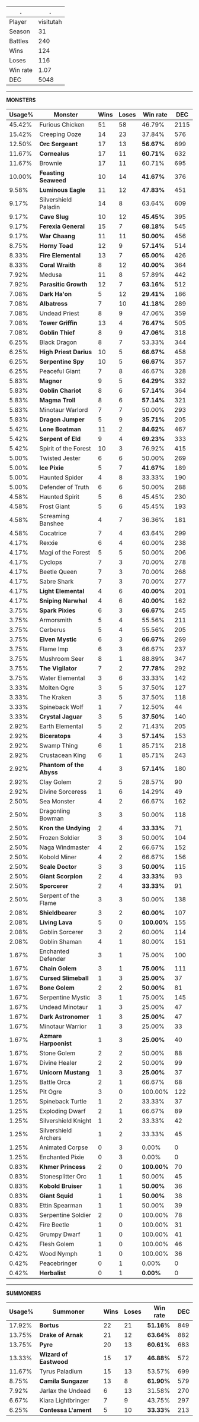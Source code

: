 .|.
|-|-
Player|visitutah
Season|31
Battles|240
Wins|124
Loses|116
Win rate|1.07
DEC|5048

---
**MONSTERS**

Usage%|Monster|Wins|Loses|Win rate|DEC|
-|-|-|-|-|-|
45.42%|Furious Chicken|51|58|46.79%|2115|
15.42%|Creeping Ooze|14|23|37.84%|576|
12.50%|**Orc Sergeant**|17|13|**56.67%**|699|
11.67%|**Cornealus**|17|11|**60.71%**|632|
11.67%|Brownie|17|11|60.71%|695|
10.00%|**Feasting Seaweed**|10|14|**41.67%**|376|
9.58%|**Luminous Eagle**|11|12|**47.83%**|451|
9.17%|Silvershield Paladin|14|8|63.64%|609|
9.17%|**Cave Slug**|10|12|**45.45%**|395|
9.17%|**Ferexia General**|15|7|**68.18%**|545|
9.17%|**War Chaang**|11|11|**50.00%**|456|
8.75%|**Horny Toad**|12|9|**57.14%**|514|
8.33%|**Fire Elemental**|13|7|**65.00%**|426|
8.33%|**Coral Wraith**|8|12|**40.00%**|364|
7.92%|Medusa|11|8|57.89%|442|
7.92%|**Parasitic Growth**|12|7|**63.16%**|512|
7.08%|**Dark Ha'on**|5|12|**29.41%**|186|
7.08%|**Albatross**|7|10|**41.18%**|289|
7.08%|Undead Priest|8|9|47.06%|359|
7.08%|**Tower Griffin**|13|4|**76.47%**|505|
7.08%|**Goblin Thief**|8|9|**47.06%**|318|
6.25%|Black Dragon|8|7|53.33%|344|
6.25%|**High Priest Darius**|10|5|**66.67%**|458|
6.25%|**Serpentine Spy**|10|5|**66.67%**|357|
6.25%|Peaceful Giant|7|8|46.67%|328|
5.83%|**Magnor**|9|5|**64.29%**|332|
5.83%|**Goblin Chariot**|8|6|**57.14%**|364|
5.83%|**Magma Troll**|8|6|**57.14%**|321|
5.83%|Minotaur Warlord|7|7|50.00%|293|
5.83%|**Dragon Jumper**|5|9|**35.71%**|205|
5.42%|**Lone Boatman**|11|2|**84.62%**|467|
5.42%|**Serpent of Eld**|9|4|**69.23%**|333|
5.42%|Spirit of the Forest|10|3|76.92%|415|
5.00%|Twisted Jester|6|6|50.00%|269|
5.00%|**Ice Pixie**|5|7|**41.67%**|189|
5.00%|Haunted Spider|4|8|33.33%|190|
5.00%|Defender of Truth|6|6|50.00%|288|
4.58%|Haunted Spirit|5|6|45.45%|230|
4.58%|Frost Giant|5|6|45.45%|193|
4.58%|Screaming Banshee|4|7|36.36%|181|
4.58%|Cocatrice|7|4|63.64%|299|
4.17%|Rexxie|6|4|60.00%|238|
4.17%|Magi of the Forest|5|5|50.00%|206|
4.17%|Cyclops|7|3|70.00%|278|
4.17%|Beetle Queen|7|3|70.00%|268|
4.17%|Sabre Shark|7|3|70.00%|277|
4.17%|**Light Elemental**|4|6|**40.00%**|201|
4.17%|**Sniping Narwhal**|4|6|**40.00%**|162|
3.75%|**Spark Pixies**|6|3|**66.67%**|245|
3.75%|Armorsmith|5|4|55.56%|211|
3.75%|Cerberus|5|4|55.56%|205|
3.75%|**Elven Mystic**|6|3|**66.67%**|269|
3.75%|Flame Imp|6|3|66.67%|237|
3.75%|Mushroom Seer|8|1|88.89%|347|
3.75%|**The Vigilator**|7|2|**77.78%**|292|
3.75%|Water Elemental|3|6|33.33%|142|
3.33%|Molten Ogre|3|5|37.50%|127|
3.33%|The Kraken|3|5|37.50%|118|
3.33%|Spineback Wolf|1|7|12.50%|44|
3.33%|**Crystal Jaguar**|3|5|**37.50%**|140|
2.92%|Earth Elemental|5|2|71.43%|205|
2.92%|**Biceratops**|4|3|**57.14%**|153|
2.92%|Swamp Thing|6|1|85.71%|218|
2.92%|Crustacean King|6|1|85.71%|243|
2.92%|**Phantom of the Abyss**|4|3|**57.14%**|180|
2.92%|Clay Golem|2|5|28.57%|90|
2.92%|Divine Sorceress|1|6|14.29%|49|
2.50%|Sea Monster|4|2|66.67%|162|
2.50%|Dragonling Bowman|3|3|50.00%|118|
2.50%|**Kron the Undying**|2|4|**33.33%**|71|
2.50%|Frozen Soldier|3|3|50.00%|104|
2.50%|Naga Windmaster|4|2|66.67%|152|
2.50%|Kobold Miner|4|2|66.67%|156|
2.50%|**Scale Doctor**|3|3|**50.00%**|115|
2.50%|**Giant Scorpion**|2|4|**33.33%**|93|
2.50%|**Sporcerer**|2|4|**33.33%**|91|
2.50%|Serpent of the Flame|3|3|50.00%|138|
2.08%|**Shieldbearer**|3|2|**60.00%**|107|
2.08%|**Living Lava**|5|0|**100.00%**|155|
2.08%|Goblin Sorcerer|3|2|60.00%|114|
2.08%|Goblin Shaman|4|1|80.00%|151|
1.67%|Enchanted Defender|3|1|75.00%|100|
1.67%|**Chain Golem**|3|1|**75.00%**|111|
1.67%|**Cursed Slimeball**|1|3|**25.00%**|37|
1.67%|**Bone Golem**|2|2|**50.00%**|81|
1.67%|Serpentine Mystic|3|1|75.00%|145|
1.67%|Undead Minotaur|1|3|25.00%|47|
1.67%|**Dark Astronomer**|1|3|**25.00%**|47|
1.67%|Minotaur Warrior|1|3|25.00%|33|
1.67%|**Azmare Harpoonist**|1|3|**25.00%**|40|
1.67%|Stone Golem|2|2|50.00%|88|
1.67%|Divine Healer|2|2|50.00%|99|
1.67%|**Unicorn Mustang**|1|3|**25.00%**|37|
1.25%|Battle Orca|2|1|66.67%|68|
1.25%|Pit Ogre|3|0|100.00%|122|
1.25%|Spineback Turtle|1|2|33.33%|37|
1.25%|Exploding Dwarf|2|1|66.67%|89|
1.25%|Silvershield Knight|1|2|33.33%|42|
1.25%|Silvershield Archers|1|2|33.33%|45|
1.25%|Animated Corpse|0|3|0.00%|0|
1.25%|Enchanted Pixie|0|3|0.00%|0|
0.83%|**Khmer Princess**|2|0|**100.00%**|70|
0.83%|Stonesplitter Orc|1|1|50.00%|45|
0.83%|**Kobold Bruiser**|1|1|**50.00%**|36|
0.83%|**Giant Squid**|1|1|**50.00%**|38|
0.83%|Ettin Spearman|1|1|50.00%|39|
0.83%|Serpentine Soldier|2|0|100.00%|78|
0.42%|Fire Beetle|1|0|100.00%|31|
0.42%|Grumpy Dwarf|1|0|100.00%|41|
0.42%|Flesh Golem|1|0|100.00%|46|
0.42%|Wood Nymph|1|0|100.00%|36|
0.42%|Peacebringer|0|1|0.00%|0|
0.42%|**Herbalist**|0|1|**0.00%**|0|

---
**SUMMONERS**

Usage%|Summoner|Wins|Loses|Win rate|DEC|
-|-|-|-|-|-|
17.92%|**Bortus**|22|21|**51.16%**|849|
13.75%|**Drake of Arnak**|21|12|**63.64%**|882|
13.75%|**Pyre**|20|13|**60.61%**|683|
13.33%|**Wizard of Eastwood**|15|17|**46.88%**|572|
11.67%|Tyrus Paladium|15|13|53.57%|699|
8.75%|**Camila Sungazer**|13|8|**61.90%**|579|
7.92%|Jarlax the Undead|6|13|31.58%|270|
6.67%|Kiara Lightbringer|7|9|43.75%|297|
6.25%|**Contessa L'ament**|5|10|**33.33%**|213|
